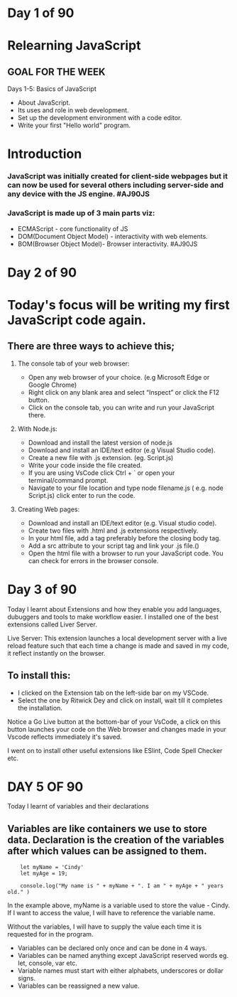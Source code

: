 # Day 1 of 90
# Relearning JavaScript

## GOAL FOR THE WEEK
Days 1-5: Basics of JavaScript
- About JavaScript.
- Its uses and role in web development.
- Set up the development environment with a code editor.
- Write your first "Hello world" program.


# Introduction

### JavaScript was initially created for client-side webpages but it can now be used for several others including server-side and any device with the JS engine. #AJ90JS

### JavaScript is made up of 3 main parts viz:
- ECMAScript - core functionality of JS
- DOM(Document Object Model) - interactivity with web elements.
- BOM(Browser Object Model)- Browser interactivity. #AJ90JS


# Day 2 of 90
# Today's focus will be writing my first JavaScript code again.

## There are three ways to achieve this;

1.	The console tab of your web browser:
    - Open any web browser of your choice. (e.g Microsoft Edge or Google Chrome)
    - Right click on any blank area and select “Inspect” or click the F12 button.
    - Click on the console tab, you can write and run your JavaScript there.

2.	With Node.js:
    - Download and install the latest version of node.js
    - Download and install an IDE/text editor (e.g Visual Studio code).
    - Create a new file with .js extension. (eg. Script.js)
    - Write your code inside the file created.
    - If you are using VsCode click Ctrl + ` or open your terminal/command prompt.
    - Navigate to your file location and type node filename.js ( e.g. node Script.js)  click enter to run the code.

3.	Creating Web pages:
    - Download and install an IDE/text editor (e.g. Visual studio code).
    - Create two files with  .html   and  .js  extensions respectively.
    - In your html file, add a  <script></script> tag preferably before the closing body tag.
    - Add a  src  attribute to your script tag and link your  .js  file.(<script src="file.js"></script>)
    - Open the html file with a browser to run your JavaScript code. You can check for errors in the browser console.  


# Day 3 of 90
Today I learnt about Extensions and how they enable you add languages, dubuggers and tools to make workflow easier.
I installed one of the best extensions called Liver Server.

Live Server: This extension launches a local development server with a live reload feature such that each time a change is made and saved in my code, it reflect instantly on the browser.

## To install this: 
- I clicked on the Extension tab on the left-side bar on my VSCode.
- Select the one by Ritwick Dey and click on install, wait till it  completes the installation.

Notice a Go Live button at the bottom-bar of your VsCode, a click on this button launches your code on the Web browser and changes made in your Vscode reflects immediately it's saved.

I went on to install other useful extensions like ESlint, Code Spell Checker etc.


# DAY 5 OF 90
Today I learnt of variables and their declarations

## Variables are like containers we use to store data. Declaration is the creation of the variables after which values can be assigned to them.

```
    let myName = 'Cindy'
    let myAge = 19;

    console.log("My name is " + myName + ". I am " + myAge + " years old." )

```
In the example above, myName is a variable used to store the value - Cindy. If I want to access the value, I will have to reference the variable name.

Without the variables, I will have to supply the value each time it is requested for in the program.

- Variables can be declared only once and can be done in 4 ways.
- Variables can be named anything except JavaScript reserved words eg. let, console, var etc.
- Variable names must start with either alphabets, underscores or dollar signs.
- Variables can be reassigned a new value.
